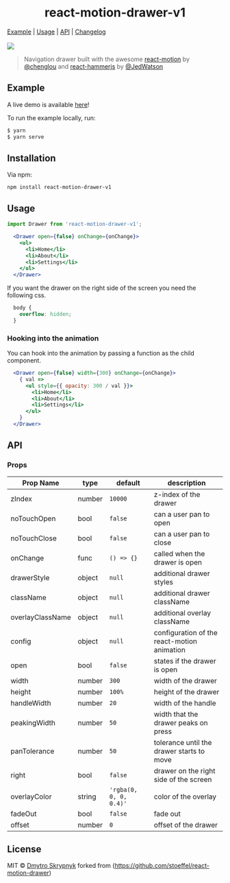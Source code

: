 <h1 align="center">react-motion-drawer-v1</h1>

<p align="center">

  <a href="#example">Example</a> |
  <a href="#usage">Usage</a> |
  <a href="#api">API</a> |
  <a href="CHANGELOG.md">Changelog</a>
  <br><br>
  <img  align="center" src="./media/drawer.gif">
</p>

> Navigation drawer built with the awesome [react-motion][rm] by [@chenglou][c] and [react-hammerjs][rh] by [@JedWatson][j]

## Example

A live demo is available [here](https://react-motion-drawer.netlify.com/)!

To run the example locally, run:
```bash
$ yarn
$ yarn serve
```

## Installation

Via npm:
```
npm install react-motion-drawer-v1
```

## Usage

```js
import Drawer from 'react-motion-drawer-v1';
```

```jsx
  <Drawer open={false} onChange={onChange}>
    <ul>
      <li>Home</li>
      <li>About</li>
      <li>Settings</li>
    </ul>
  </Drawer>
```

If you want the drawer on the right side of the screen you need the following css.

```css
  body {
    overflow: hidden;
  }
```

### Hooking into the animation

You can hook into the animation by passing a function as the child component.

```jsx
  <Drawer open={false} width={300} onChange={onChange}>
    { val =>
      <ul style={{ opacity: 300 / val }}>
        <li>Home</li>
        <li>About</li>
        <li>Settings</li>
      </ul>
    }
  </Drawer>
```

## API

### Props

| Prop Name            | type    | default                  | description                                              |
|----------------------|---------|--------------------------|----------------------------------------------------------|
| zIndex               | number  |  `10000`                 |       z-index of the drawer                              |
| noTouchOpen          | bool    |  `false`                 |       can a user pan to open                             |
| noTouchClose         | bool    |  `false`                 |       can a user pan to close                            |
| onChange             | func    |  `() => {}`              |       called when the drawer is open                     |
| drawerStyle          | object  |  `null`                  |       additional drawer styles                           |
| className            | object  |  `null`                  |       additional drawer className                        |
| overlayClassName     | object  |  `null`                  |       additional overlay className                       |
| config               | object  |  `null`                  |       configuration of the react-motion animation        |
| open                 | bool    |  `false`                 |       states if the drawer is open                       |
| width                | number  |  `300`                   |       width of the drawer                                |
| height               | number  |  `100%`                  |       height of the drawer                               |
| handleWidth          | number  |  `20`                    |       width of the handle                                |
| peakingWidth         | number  |  `50`                    |       width that the drawer peaks on press               |
| panTolerance         | number  |  `50`                    |       tolerance until the drawer starts to move          |
| right                | bool    |  `false`                 |       drawer on the right side of the screen             |
| overlayColor         | string  |  `'rgba(0, 0, 0, 0.4)'`  |       color of the overlay                               |
| fadeOut              | bool    |  `false`                 |       fade out                                           |
| offset               | number  |  `0`                     |       offset of the drawer                               |


## License

MIT © [Dmytro Skrypnyk](https://github.com/DmytroSkrypnyk) forked from (https://github.com/stoeffel/react-motion-drawer)

[rm]: https://github.com/chenglou/react-motion
[rh]: https://github.com/JedWatson/react-hammerjs
[c]: https://github.com/chenglou
[j]: https://github.com/JedWatson
